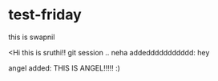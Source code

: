 # test-friday
this is swapnil

<Hi this is sruthi!!
git session ..
neha
addeddddddddddd:
hey

angel added:
THIS IS ANGEL!!!!! :)

